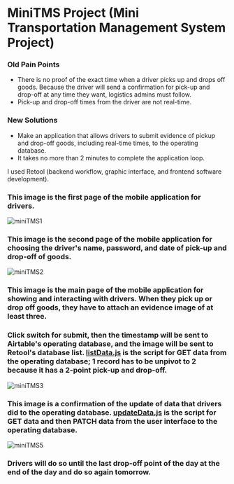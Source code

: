 # MiniTMS Project (Mini Transportation Management System Project)
### Old Pain Points
  - There is no proof of the exact time when a driver picks up and drops off goods. Because the driver will send a confirmation for pick-up and drop-off at any time they want, logistics admins must follow.
  - Pick-up and drop-off times from the driver are not real-time.

### New Solutions
  - Make an application that allows drivers to submit evidence of pickup and drop-off goods, including real-time times, to the operating database.
  - It takes no more than 2 minutes to complete the application loop.

I used Retool (backend workflow, graphic interface, and frontend software development).

### This image is the first page of the mobile application for drivers.

![miniTMS1](https://github.com/petchanawat/MiniTMS/assets/158483894/9cdb4d48-575f-48d5-a7ae-2c296f01a8bd)


### This image is the second page of the mobile application for choosing the driver's name, password, and date of pick-up and drop-off of goods.

![miniTMS2](https://github.com/petchanawat/MiniTMS/assets/158483894/f9c894e0-946a-4ed9-8d46-8a6ab09a6cf6)


### This image is the main page of the mobile application for showing and interacting with drivers. When they pick up or drop off goods, they have to attach an evidence image of at least three.
### Click switch for submit, then the timestamp will be sent to Airtable's operating database, and the image will be sent to Retool's database list. [listData.js](https://github.com/petchanawat/MiniTMS/blob/main/listData.js) is the script for GET data from the operating database; 1 record has to be unpivot to 2 because it has a 2-point pick-up and drop-off.

![miniTMS3](https://github.com/petchanawat/MiniTMS/assets/158483894/8402612c-ef8c-4249-945a-c5f1155c1b48)


### This image is a confirmation of the update of data that drivers did to the operating database. [updateData.js](https://github.com/petchanawat/MiniTMS/blob/main/updateData.js) is the script for GET data and then PATCH data from the user interface to the operating database.

 ![miniTMS5](https://github.com/petchanawat/MiniTMS/assets/158483894/f876ccf1-2fc9-41e9-a1b1-8166095465e7)


### Drivers will do so until the last drop-off point of the day at the end of the day and do so again tomorrow.






